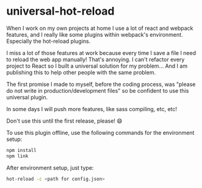 # universal-hot-reload

When I work on my own projects at home I use a lot of react and webpack features, and I really like some plugins within webpack's environment. Especially the hot-reload plugins.

I miss a lot of those features at work because every time I save a file I need to reload the web app manually!
That's annoying. I can't refactor every project to React so I built a universal solution for my problem...
And I am publishing this to help other people with the same problem.

The first promise I made to myself, before the coding process, was "please do not write in production/development files" so be confident to use this universal plugin.

In some days I will push more features, like sass compiling, etc, etc!

Don't use this until the first release, please! :smile:

To use this plugin offline, use the following commands for the environment setup:
```bash
npm install
npm link
```

After environment setup, just type:
```bash
hot-reload -c <path for config.json>
```
